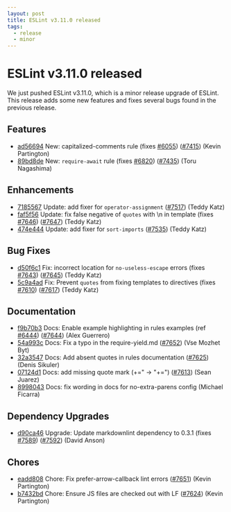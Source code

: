 ```yaml
---
layout: post
title: ESLint v3.11.0 released
tags:
  - release
  - minor
---
```

# ESLint v3.11.0 released

We just pushed ESLint v3.11.0, which is a minor release upgrade of ESLint. This release adds some new features and fixes several bugs found in the previous release. 






## Features


* [ad56694](https://github.com/eslint/eslint/commit/ad56694) New: capitalized-comments rule (fixes [#6055](https://github.com/eslint/eslint/issues/6055)) ([#7415](https://github.com/eslint/eslint/issues/7415)) (Kevin Partington)
* [89bd8de](https://github.com/eslint/eslint/commit/89bd8de) New: `require-await` rule (fixes [#6820](https://github.com/eslint/eslint/issues/6820)) ([#7435](https://github.com/eslint/eslint/issues/7435)) (Toru Nagashima)




## Enhancements


* [7185567](https://github.com/eslint/eslint/commit/7185567) Update: add fixer for `operator-assignment` ([#7517](https://github.com/eslint/eslint/issues/7517)) (Teddy Katz)
* [faf5f56](https://github.com/eslint/eslint/commit/faf5f56) Update: fix false negative of `quotes` with \n in template (fixes [#7646](https://github.com/eslint/eslint/issues/7646)) ([#7647](https://github.com/eslint/eslint/issues/7647)) (Teddy Katz)
* [474e444](https://github.com/eslint/eslint/commit/474e444) Update: add fixer for `sort-imports` ([#7535](https://github.com/eslint/eslint/issues/7535)) (Teddy Katz)




## Bug Fixes


* [d50f6c1](https://github.com/eslint/eslint/commit/d50f6c1) Fix: incorrect location for `no-useless-escape` errors (fixes [#7643](https://github.com/eslint/eslint/issues/7643)) ([#7645](https://github.com/eslint/eslint/issues/7645)) (Teddy Katz)
* [5c9a4ad](https://github.com/eslint/eslint/commit/5c9a4ad) Fix: Prevent `quotes` from fixing templates to directives (fixes [#7610](https://github.com/eslint/eslint/issues/7610)) ([#7617](https://github.com/eslint/eslint/issues/7617)) (Teddy Katz)




## Documentation


* [f9b70b3](https://github.com/eslint/eslint/commit/f9b70b3) Docs: Enable example highlighting in rules examples (ref [#6444](https://github.com/eslint/eslint/issues/6444)) ([#7644](https://github.com/eslint/eslint/issues/7644)) (Alex Guerrero)
* [54a993c](https://github.com/eslint/eslint/commit/54a993c) Docs: Fix a typo in the require-yield.md ([#7652](https://github.com/eslint/eslint/issues/7652)) (Vse Mozhet Byt)
* [32a3547](https://github.com/eslint/eslint/commit/32a3547) Docs: Add absent quotes in rules documentation ([#7625](https://github.com/eslint/eslint/issues/7625)) (Denis Sikuler)
* [07124d1](https://github.com/eslint/eslint/commit/07124d1) Docs: add missing quote mark (+=" → "+=") ([#7613](https://github.com/eslint/eslint/issues/7613)) (Sean Juarez)
* [8998043](https://github.com/eslint/eslint/commit/8998043) Docs: fix wording in docs for no-extra-parens config (Michael Ficarra)




## Dependency Upgrades


* [d90ca46](https://github.com/eslint/eslint/commit/d90ca46) Upgrade: Update markdownlint dependency to 0.3.1 (fixes [#7589](https://github.com/eslint/eslint/issues/7589)) ([#7592](https://github.com/eslint/eslint/issues/7592)) (David Anson)






## Chores


* [eadd808](https://github.com/eslint/eslint/commit/eadd808) Chore: Fix prefer-arrow-callback lint errors ([#7651](https://github.com/eslint/eslint/issues/7651)) (Kevin Partington)
* [b7432bd](https://github.com/eslint/eslint/commit/b7432bd) Chore: Ensure JS files are checked out with LF ([#7624](https://github.com/eslint/eslint/issues/7624)) (Kevin Partington)


